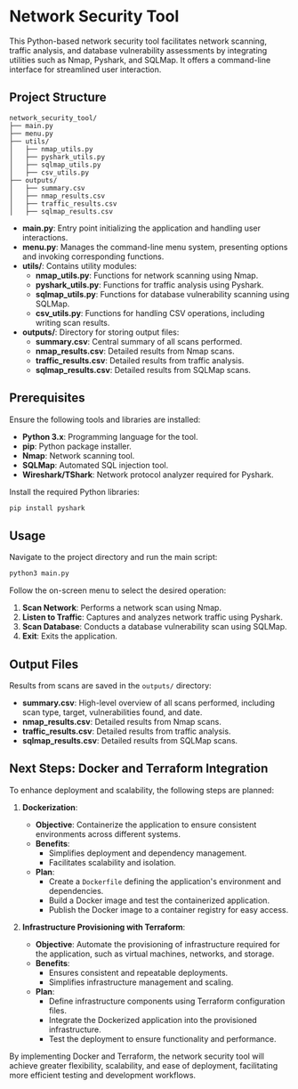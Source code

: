 # Network Security Tool

This Python-based network security tool facilitates network scanning, traffic analysis, and database vulnerability assessments by integrating utilities such as Nmap, Pyshark, and SQLMap. It offers a command-line interface for streamlined user interaction.

## Project Structure

```
network_security_tool/
├── main.py
├── menu.py
├── utils/
│   ├── nmap_utils.py
│   ├── pyshark_utils.py
│   ├── sqlmap_utils.py
│   ├── csv_utils.py
├── outputs/
│   ├── summary.csv
│   ├── nmap_results.csv
│   ├── traffic_results.csv
│   ├── sqlmap_results.csv
```

- **main.py**: Entry point initializing the application and handling user interactions.
- **menu.py**: Manages the command-line menu system, presenting options and invoking corresponding functions.
- **utils/**: Contains utility modules:
  - **nmap_utils.py**: Functions for network scanning using Nmap.
  - **pyshark_utils.py**: Functions for traffic analysis using Pyshark.
  - **sqlmap_utils.py**: Functions for database vulnerability scanning using SQLMap.
  - **csv_utils.py**: Functions for handling CSV operations, including writing scan results.
- **outputs/**: Directory for storing output files:
  - **summary.csv**: Central summary of all scans performed.
  - **nmap_results.csv**: Detailed results from Nmap scans.
  - **traffic_results.csv**: Detailed results from traffic analysis.
  - **sqlmap_results.csv**: Detailed results from SQLMap scans.

## Prerequisites

Ensure the following tools and libraries are installed:

- **Python 3.x**: Programming language for the tool.
- **pip**: Python package installer.
- **Nmap**: Network scanning tool.
- **SQLMap**: Automated SQL injection tool.
- **Wireshark/TShark**: Network protocol analyzer required for Pyshark.

Install the required Python libraries:

```bash
pip install pyshark
```

## Usage

Navigate to the project directory and run the main script:

```bash
python3 main.py
```

Follow the on-screen menu to select the desired operation:

1. **Scan Network**: Performs a network scan using Nmap.
2. **Listen to Traffic**: Captures and analyzes network traffic using Pyshark.
3. **Scan Database**: Conducts a database vulnerability scan using SQLMap.
4. **Exit**: Exits the application.

## Output Files

Results from scans are saved in the `outputs/` directory:

- **summary.csv**: High-level overview of all scans performed, including scan type, target, vulnerabilities found, and date.
- **nmap_results.csv**: Detailed results from Nmap scans.
- **traffic_results.csv**: Detailed results from traffic analysis.
- **sqlmap_results.csv**: Detailed results from SQLMap scans.

## Next Steps: Docker and Terraform Integration

To enhance deployment and scalability, the following steps are planned:

1. **Dockerization**:
   - **Objective**: Containerize the application to ensure consistent environments across different systems.
   - **Benefits**:
     - Simplifies deployment and dependency management.
     - Facilitates scalability and isolation.
   - **Plan**:
     - Create a `Dockerfile` defining the application's environment and dependencies.
     - Build a Docker image and test the containerized application.
     - Publish the Docker image to a container registry for easy access.

2. **Infrastructure Provisioning with Terraform**:
   - **Objective**: Automate the provisioning of infrastructure required for the application, such as virtual machines, networks, and storage.
   - **Benefits**:
     - Ensures consistent and repeatable deployments.
     - Simplifies infrastructure management and scaling.
   - **Plan**:
     - Define infrastructure components using Terraform configuration files.
     - Integrate the Dockerized application into the provisioned infrastructure.
     - Test the deployment to ensure functionality and performance.

By implementing Docker and Terraform, the network security tool will achieve greater flexibility, scalability, and ease of deployment, facilitating more efficient testing and development workflows. 